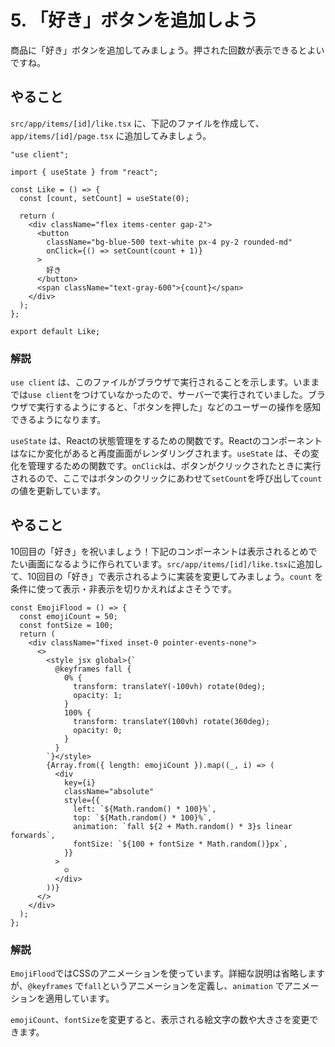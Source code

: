 # 5. 「好き」ボタンを追加しよう

商品に「好き」ボタンを追加してみましょう。押された回数が表示できるとよいですね。

## やること

`src/app/items/[id]/like.tsx` に、下記のファイルを作成して、`app/items/[id]/page.tsx` に追加してみましょう。

```tsx
"use client";

import { useState } from "react";

const Like = () => {
  const [count, setCount] = useState(0);

  return (
    <div className="flex items-center gap-2">
      <button
        className="bg-blue-500 text-white px-4 py-2 rounded-md"
        onClick={() => setCount(count + 1)}
      >
        好き
      </button>
      <span className="text-gray-600">{count}</span>
    </div>
  );
};

export default Like;
```

### 解説

`use client` は、このファイルがブラウザで実行されることを示します。いままでは`use client`をつけていなかったので、サーバーで実行されていました。ブラウザで実行するようにすると、「ボタンを押した」などのユーザーの操作を感知できるようになります。

`useState` は、Reactの状態管理をするための関数です。Reactのコンポーネントはなにか変化があると再度画面がレンダリングされます。`useState` は、その変化を管理するための関数です。`onClick`は、ボタンがクリックされたときに実行されるので、ここではボタンのクリックにあわせて`setCount`を呼び出して`count`の値を更新しています。


## やること

10回目の「好き」を祝いましょう！下記のコンポーネントは表示されるとめでたい画面になるように作られています。`src/app/items/[id]/like.tsx`に追加して、10回目の「好き」で表示されるように実装を変更してみましょう。`count` を条件に使って表示・非表示を切りかえればよさそうです。

```tsx
const EmojiFlood = () => {
  const emojiCount = 50;
  const fontSize = 100;
  return (
    <div className="fixed inset-0 pointer-events-none">
      <>
        <style jsx global>{`
          @keyframes fall {
            0% {
              transform: translateY(-100vh) rotate(0deg);
              opacity: 1;
            }
            100% {
              transform: translateY(100vh) rotate(360deg);
              opacity: 0;
            }
          }
        `}</style>
        {Array.from({ length: emojiCount }).map((_, i) => (
          <div
            key={i}
            className="absolute"
            style={{
              left: `${Math.random() * 100}%`,
              top: `${Math.random() * 100}%`,
              animation: `fall ${2 + Math.random() * 3}s linear forwards`,
              fontSize: `${100 + fontSize * Math.random()}px`,
            }}
          >
            ☺️
          </div>
        ))}
      </>
    </div>
  );
};
```


### 解説

`EmojiFlood`ではCSSのアニメーションを使っています。詳細な説明は省略しますが、`@keyframes` で`fall`というアニメーションを定義し、`animation` でアニメーションを適用しています。

`emojiCount`、`fontSize`を変更すると、表示される絵文字の数や大きさを変更できます。

